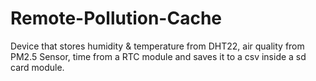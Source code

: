 # Remote-Pollution-Cache
Device that stores humidity & temperature from DHT22, air quality from PM2.5 Sensor, time from a RTC module and saves it to a csv inside a sd card module.
